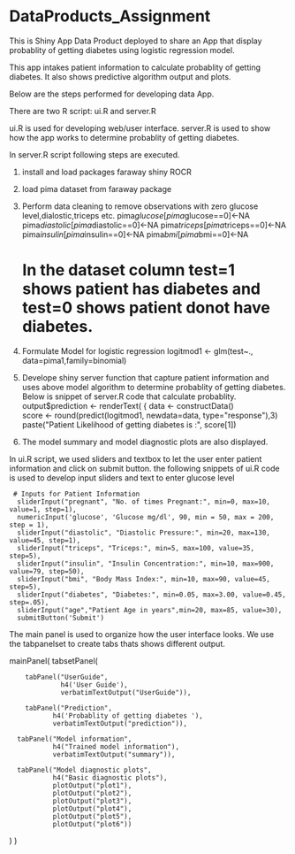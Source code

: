 DataProducts_Assignment
=======================
This is Shiny App Data Product deployed to share an App that display probablity of getting diabetes using logistic regression model.

 This app intakes patient information to calculate probablity of getting diabetes.
 It also shows predictive algorithm output and plots.


Below are the steps performed for developing data App.

There are two R script: ui.R and server.R

ui.R is used for developing web/user interface.
server.R is used to show how the app works to determine probablity of getting diabetes.

In server.R script following steps are executed. 
1. install and load packages
   faraway
   shiny 
   ROCR
2. load pima dataset from faraway package
3. Perform data cleaning to remove observations with zero glucose level,dialostic,triceps etc.
     pima$glucose[pima$glucose==0]<-NA
     pima$diastolic[pima$diastolic==0]<-NA
     pima$triceps[pima$triceps==0]<-NA
     pima$insulin[pima$insulin==0]<-NA
     pima$bmi[pima$bmi==0]<-NA

    # In the dataset column test=1 shows patient has diabetes and test=0 shows patient donot have diabetes.
4. Formulate Model for logistic regression
   logitmod1 <- glm(test~., data=pima1,family=binomial) 
5. Develope shiny server function that capture patient information and uses above model algorithm to determine probablity 
   of getting diabetes.
    Below is snippet of server.R code that calculate probablity.
     output$prediction <- renderText( {
        data <- constructData()  			
        score <- round(predict(logitmod1, newdata=data, type="response"),3)
      paste("Patient Likelihood of getting diabetes is :", score[1])  


6. The model summary and model diagnostic plots are also displayed.


In ui.R script,
we used sliders and textbox to let the user enter patient information and click on submit button.
the following snippets of ui.R code is used to develop input sliders and text to enter glucose level

     # Inputs for Patient Information 
      sliderInput("pregnant", "No. of times Pregnant:", min=0, max=10, value=1, step=1),
      numericInput('glucose', 'Glucose mg/dl', 90, min = 50, max = 200, step = 1),
      sliderInput("diastolic", "Diastolic Pressure:", min=20, max=130, value=45, step=1),
      sliderInput("triceps", "Triceps:", min=5, max=100, value=35, step=5),
      sliderInput("insulin", "Insulin Concentration:", min=10, max=900, value=79, step=50),
      sliderInput("bmi", "Body Mass Index:", min=10, max=90, value=45, step=5),
      sliderInput("diabetes", "Diabetes:", min=0.05, max=3.00, value=0.45, step=.05),
      sliderInput("age","Patient Age in years",min=20, max=85, value=30),
      submitButton('Submit')

The main panel is used to organize how the user interface looks.
We use the tabpanelset to create tabs thats shows different output.

  mainPanel(
      tabsetPanel(
        
        tabPanel("UserGuide",
                 h4('User Guide'),
                 verbatimTextOutput("UserGuide")),
        
        tabPanel("Prediction",
               h4('Probablity of getting diabetes '),
               verbatimTextOutput("prediction")),
      
      tabPanel("Model information",
               h4("Trained model information"),
               verbatimTextOutput("summary")),
      
      tabPanel("Model diagnostic plots",
               h4("Basic diagnostic plots"),
               plotOutput("plot1"),
               plotOutput("plot2"),
               plotOutput("plot3"),
               plotOutput("plot4"),
               plotOutput("plot5"),
               plotOutput("plot6")) 
      
  )
 )
 
 
